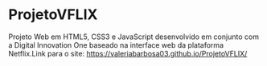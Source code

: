 # ProjetoVFLIX
Projeto Web em HTML5, CSS3 e JavaScript desenvolvido em conjunto com a Digital Innovation One baseado na interface web da plataforma Netflix.Link para o site: https://valeriabarbosa03.github.io/ProjetoVFLIX/

